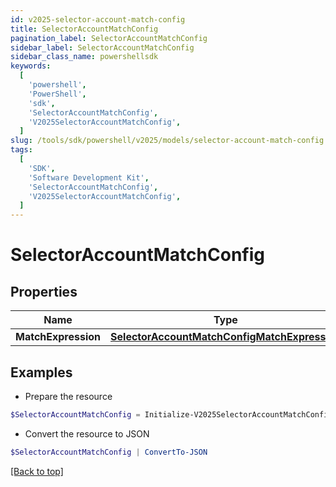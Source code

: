 ```yaml
---
id: v2025-selector-account-match-config
title: SelectorAccountMatchConfig
pagination_label: SelectorAccountMatchConfig
sidebar_label: SelectorAccountMatchConfig
sidebar_class_name: powershellsdk
keywords:
  [
    'powershell',
    'PowerShell',
    'sdk',
    'SelectorAccountMatchConfig',
    'V2025SelectorAccountMatchConfig',
  ]
slug: /tools/sdk/powershell/v2025/models/selector-account-match-config
tags:
  [
    'SDK',
    'Software Development Kit',
    'SelectorAccountMatchConfig',
    'V2025SelectorAccountMatchConfig',
  ]
---
```


# SelectorAccountMatchConfig

## Properties

| Name | Type | Description | Notes |
| --- | --- | --- | --- |
| **MatchExpression** | [**SelectorAccountMatchConfigMatchExpression**](selector-account-match-config-match-expression) |  | [optional] |

## Examples

- Prepare the resource

```powershell
$SelectorAccountMatchConfig = Initialize-V2025SelectorAccountMatchConfig  -MatchExpression null
```

- Convert the resource to JSON

```powershell
$SelectorAccountMatchConfig | ConvertTo-JSON
```

[[Back to top]](#)
